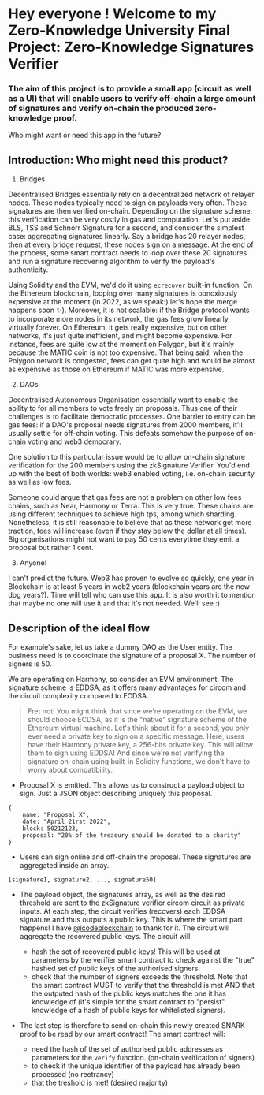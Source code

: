 # Hey everyone ! Welcome to my Zero-Knowledge University Final Project: Zero-Knowledge Signatures Verifier

### The aim of this project is to provide a small app (circuit as well as a UI) that will enable users to verify off-chain a large amount of signatures and verify on-chain the produced zero-knowledge proof.

Who might want or need this app in the future?

## Introduction: Who might need this product?

1. Bridges

Decentralised Bridges essentially rely on a decentralized network of relayer nodes. These nodes typically need to sign on payloads very often. These signatures are then verified on-chain. Depending on the signature scheme, this verification can be very costly in gas and computation.
Let's put aside BLS, TSS and Schnorr Signature for a second, and consider the simplest case: aggregating signatures linearly. Say a bridge has 20 relayer nodes, then at every bridge request, these nodes sign on a message. At the end of the process, some smart contract needs to loop over these 20 signatures and run a signature recovering algorithm to verify the payload's authenticity.

Using Solidity and the EVM, we'd do it using `ecrecover` built-in function. On the Ethereum blockchain, looping over many signatures is obnoxiously expensive at the moment (in 2022, as we speak:) let's hope the merge happens soon :sparkles:). Moreover, it is not scalable: if the Bridge protocol wants to incorporate more nodes in its network, the gas fees grow linearly, virtually forever.
On Ethereum, it gets really expensive, but on other networks, it's just quite inefficient, and might become expensive. For instance, fees are quite low at the moment on Polygon, but it's mainly because the MATIC coin is not too expensive. That being said, when the Polygon network is congested, fees can get quite high and would be almost as expensive as those on Ethereum if MATIC was more expensive.

2. DAOs

Decentralised Autonomous Organisation essentially want to enable the ability to for all members to vote freely on proposals. Thus one of their challenges is to facilitate democratic processes.
One barrier to entry can be gas fees: if a DAO's proposal needs signatures from 2000 members, it'll usually settle for off-chain voting. This defeats somehow the purpose of on-chain voting and web3 democrary.

One solution to this particular issue would be to allow on-chain signature verification for the 200 members using the zkSignature Verifier. You'd end up with the best of both worlds: web3 enabled voting, i.e. on-chain security as well as low fees.

Someone could argue that gas fees are not a problem on other low fees chains, such as Near, Harmony or Terra. This is very true. These chains are using different techniques to achieve high tps, among which sharding. Nonetheless, it is still reasonable to believe that as these network get more traction, fees will increase (even if they stay below the dollar at all times). Big organisations might not want to pay 50 cents everytime they emit a proposal but rather 1 cent.

3. Anyone!

I can't predict the future. Web3 has proven to evolve so quickly, one year in Blockchain is at least 5 years in web2 years (blockchain years are the new dog years?). Time will tell who can use this app. It is also worth it to mention that maybe no one will use it and that it's not needed. We'll see :)

## Description of the ideal flow

For example's sake, let us take a dummy DAO as the User entity. The business need is to coordinate the signature of a proposal X. The number of signers is 50.

We are operating on Harmony, so consider an EVM environment. The signature scheme is EDDSA, as it offers many advantages for circom and the circuit complexity compared to ECDSA.

> Fret not! You might think that since we're operating on the EVM, we should choose ECDSA, as it is the "native" signature scheme of the Ethereum virtual machine. Let's think about it for a second, you only ever need a private key to sign on a specific message. Here, users have their Harmony private key, a 256-bits private key. This will allow them to sign using EDDSA! And since we're not verifying the signature on-chain using built-in Solidity functions, we don't have to worry about compatibility.

- Proposal X is emitted. This allows us to construct a payload object to sign. Just a JSON object describing uniquely this proposal.

```
{
    name: "Proposal X",
    date: "April 21rst 2022",
    block: 50212123,
    proposal: "20% of the treasury should be donated to a charity"
}

```

- Users can sign online and off-chain the proposal. These signatures are aggregated inside an array.

```
[signature1, signature2, ..., signature50]
```

- The payload object, the signatures array, as well as the desired threshold are sent to the zkSignature verifier circom circuit as private inputs. At each step, the circuit verifies (recovers) each EDDSA signature and thus outputs a public key. This is where the smart part happens! I have [@icodeblockchain](https://twitter.com/icodeblockchain) to thank for it. The circuit will aggregate the recovered public keys. The circuit will:

  - hash the set of recovered public keys! This will be used at parameters by the verifier smart contract to check against the "true" hashed set of public keys of the authorised signers.
  - check that the number of signers exceeds the threshold.
    Note that the smart contract MUST to verify that the threshold is met AND that the outputed hash of the public keys matches the one it has knowledge of (it's simple for the smart contract to "persist" knowledge of a hash of public keys for whitelisted signers).

- The last step is therefore to send on-chain this newly created SNARK proof to be read by our smart contract! The smart contract will:
  - need the hash of the set of authorised public addresses as parameters for the `verify` function. (on-chain verification of signers)
  - to check if the unique identifier of the payload has already been processed (no reetrancy)
  - that the treshold is met! (desired majority)

